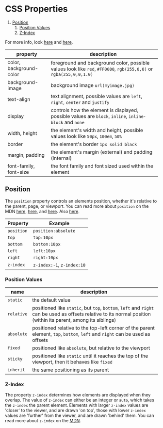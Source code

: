 
# CSS Properties


1. [Position](#position)
   1. [Position Values](#position-values)
   2. [Z-Index](#z-index)

For more info, look [here](https://developer.mozilla.org/en-US/docs/Web/CSS/Reference) and [here](https://www.w3schools.com/cssref/).


| property | description |
|--- |--- |
| color, background-color | foreground and background color, possible values look like `red`, `#FF0000`, `rgb(255,0,0)` or `rgba(255,0,0,1.0)`  |
| background-image | background image `url(myimage.jpg)`|
| text-align | text alignment, possible values are `left`, `right`, `center` and `justify` |
| display | controls how the element is displayed, possible values are `block`, `inline`, `inline-block` and `none` |
| width, height | the element's width and height, possible values look like `50px`, `100em`, `50%` |
| border | the element's border `1px solid black` |
| margin, padding | the element's margin (external) and padding (internal) |
| font-family, font-size | the font family and font sized used within the element |



## Position

The `position` property controls an elements position, whether it's relative to the parent, page, or viewport. You can read more about `position` on the MDN [here](https://developer.mozilla.org/en-US/docs/Learn/CSS/CSS_layout/Positioning), [here](https://developer.mozilla.org/en-US/docs/Web/CSS/position), and [here](https://developer.mozilla.org/en-US/docs/Learn/CSS/CSS_layout/Practical_positioning_examples). Also [here](https://cssreference.io/positioning/).

| Property | Example |
|--- |--- |
| `position` | `position:absolute` |
| `top` | `top:10px` |
| `bottom` | `bottom:10px` |
| `left` | `left:10px` |
| `right` | `right:10px` |
| `z-index`| `z-index:-1`, `z-index:10` |


### Position Values

| name | description |
|--- |--- |
| `static` | the default value |
| `relative` | positioned like `static`, but `top`, `bottom`, `left` and `right` can be used as offsets relative to its normal position (within its parent, among its siblings) |
| `absolute` | positioned relative to the top-left corner of the parent element, `top`, `bottom`, `left` and `right` can be used as offsets |
| `fixed` | positioned like `absolute`, but relative to the viewport |
| `sticky` | positioned like `static` until it reaches the top of the viewport, then it behaves like `fixed` |
| `inherit` | the same positioning as its parent |


### Z-Index

The property `z-index` determines how elements are displayed when they overlap. The value of `z-index` can either be an integer or `auto`, which takes the `z-index` the parent element. Elements with larger `z-index` values are 'closer' to the viewer, and are drawn 'on top', those with lower `z-index` values are 'further' from the viewer, and are drawn 'behind' them. You can read more about `z-index` on the [MDN](https://developer.mozilla.org/en-US/docs/Web/CSS/z-index).



